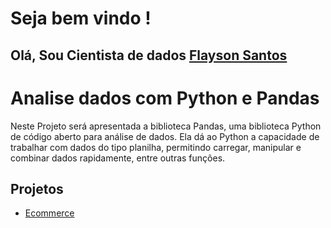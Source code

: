 # Seja bem vindo !

## Olá, Sou  Cientista de dados [Flayson Santos](https://github.com/FlaysonSantos)

# Analise dados com Python e Pandas

Neste Projeto será apresentada a biblioteca Pandas, uma biblioteca Python de código aberto para análise de dados. Ela dá ao Python a capacidade de trabalhar com dados do tipo planilha, permitindo carregar, manipular e combinar dados rapidamente, entre outras funções.

## Projetos ##

- [Ecommerce](https://github.com/FlaysonSantos/Analise_dados_with_Python_Pandas/tree/main/Ecommerce)
